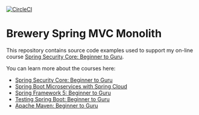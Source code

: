 [![CircleCI](https://circleci.com/gh/PierreSQS/ssc-brewery/tree/role-filter-find-beer-test_sb3.0.5-INT.svg?style=shield)](https://circleci.com/gh/PierreSQS/ssc-brewery/tree/role-filter-find-beer-test_sb3.0.5-INT)
# Brewery Spring MVC Monolith

This repository contains source code examples used to support my on-line course [Spring Security Core: Beginner to Guru](https://www.udemy.com/course/spring-security-core-beginner-to-guru/).

You can learn more about the courses here:
* [Spring Security Core: Beginner to Guru](https://www.udemy.com/course/spring-security-core-beginner-to-guru/?referralCode=306F288EB78688C0F3BC)
* [Spring Boot Microservices with Spring Cloud](https://www.udemy.com/course/spring-boot-microservices-with-spring-cloud-beginner-to-guru/?referralCode=6142D427AE53031FEF38)
* [Spring Framework 5: Beginner to Guru](https://www.udemy.com/course/spring-framework-5-beginner-to-guru/?referralCode=6D9ECD1F93988FEE5CE9)
* [Testing Spring Boot: Beginner to Guru](https://www.udemy.com/course/testing-spring-boot-beginner-to-guru/?referralCode=EFFE87DDE96C8541B2EE)
* [Apache Maven: Beginner to Guru](https://www.udemy.com/course/apache-maven-beginner-to-guru/?referralCode=0B91047D034706031F51)